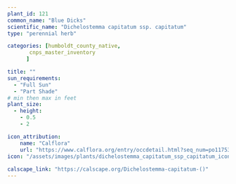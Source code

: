 ```yaml
---
plant_id: 121
common_name: "Blue Dicks"
scientific_name: "Dichelostemma capitatum ssp. capitatum"
type: "perennial herb"

categories: [humboldt_county_native,
       cnps_master_inventory
      ]

title: ""
sun_requirements:
  - "Full Sun"
  - "Part Shade"
# min then max in feet
plant_size:
  - height: 
    - 0.5
    - 2

icon_attribution: 
    name: "Calflora"
    url: "https://www.calflora.org/entry/occdetail.html?seq_num=po117536" 
icon: "/assets/images/plants/dichelostemma_capitatum_ssp_capitatum_icon.jpg"
 
calscape_link: "https://calscape.org/Dichelostemma-capitatum-()"
---
```






